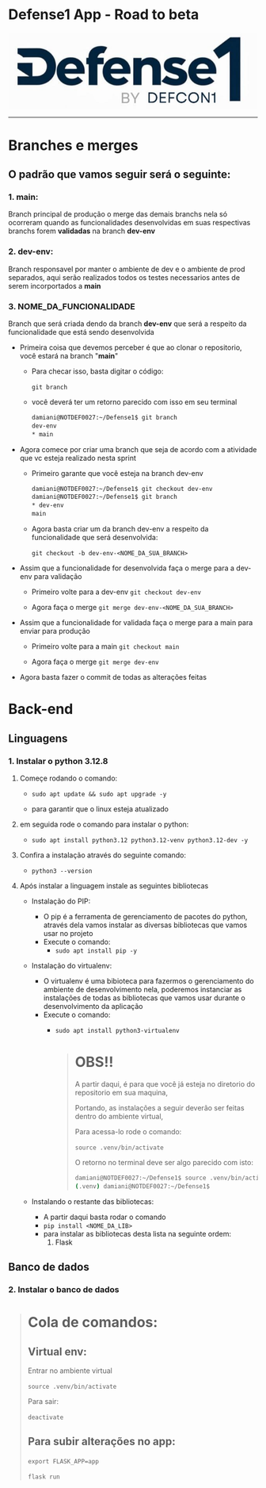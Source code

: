# Defense1 App - Road to beta

![Defense1 icon!](/assets/file.png "Defense1 icon!")

---
# Branches e merges

## O padrão que vamos seguir será o seguinte:

### 1. **main**: 
Branch principal de produção o merge das demais branchs nela só ocorreram quando as funcionalidades desenvolvidas em suas respectivas branchs forem **validadas** na branch **dev-env**

### 2. **dev-env**:
Branch responsavel por manter o ambiente de dev e o ambiente de prod separados, aqui serão realizados todos os testes necessarios antes de serem incorportados a **main**

### 3. **NOME_DA_FUNCIONALIDADE**
Branch que será criada dendo da branch **dev-env** que será a respeito da funcionalidade que está sendo desenvolvida


- Primeira coisa que devemos perceber é que ao clonar o repositorio, você estará na branch "**main**"

	- Para checar isso, basta digitar o código:
	
		`git branch`

	- você deverá ter um retorno parecido com isso em seu terminal
	
		```bash
		damiani@NOTDEF0027:~/Defense1$ git branch
		dev-env
		* main
		``` 	

- Agora comece por criar uma branch que seja de acordo com a atividade que vc esteja realizado nesta sprint

	- Primeiro garante que você esteja na branch dev-env
		```bash
		damiani@NOTDEF0027:~/Defense1$ git checkout dev-env
		damiani@NOTDEF0027:~/Defense1$ git branch
		* dev-env
		main
		```

	- Agora basta criar um da branch dev-env a respeito da funcionalidade que será desenvolvida:

		`git checkout -b dev-env-<NOME_DA_SUA_BRANCH>`

- Assim que a funcionalidade for desenvolvida faça o merge para a dev-env para validação
	
	- Primeiro volte para a dev-env
		`git checkout dev-env` 
	
	- Agora faça o merge
		`git merge dev-env-<NOME_DA_SUA_BRANCH>`

- Assim que a funcionalidade for validada faça o merge para a main para enviar para produção
	
	- Primeiro volte para a main
		`git checkout main` 
	
	- Agora faça o merge
		`git merge dev-env`

- Agora basta fazer o commit de todas as alterações feitas

# Back-end

## Linguagens

### 1. Instalar o python 3.12.8

1. Começe rodando o comando:

	- `sudo apt update && sudo apt upgrade -y`

	- para garantir que o linux esteja atualizado

2. em seguida rode o comando para instalar o python:

	- `sudo apt install python3.12 python3.12-venv python3.12-dev -y`

3. Confira a instalação através do seguinte comando:

	- `python3 --version`

4. Após instalar a linguagem instale as seguintes bibliotecas

	- Instalação do PIP:

		- O pip é a ferramenta de gerenciamento de pacotes do python, através dela vamos instalar as diversas bibliotecas que vamos usar no projeto
		- Execute o comando:
			- `sudo apt install pip -y`

	- Instalação do virtualenv:

		- O virtualenv é uma bibioteca para fazermos o gerenciamento do ambiente de desenvolvimento nela, poderemos instanciar as instalações de todas as bibliotecas que vamos usar durante o desenvolvimento da aplicação
		- Execute o comando:
			- `sudo apt install python3-virtualenv`

				> # OBS!!
				>	
				> A partir daqui, é para que você já esteja no diretorio do repositorio em sua maquina,
				>
				> Portando, as instalações a seguir deverão ser feitas dentro do ambiente virtual,
				>
				> Para acessa-lo rode o comando:
				>
				> 	`source .venv/bin/activate`
				>
				> O retorno no terminal deve ser algo parecido com isto:
				>
				> 	```Bash
				>	damiani@NOTDEF0027:~/Defense1$ source .venv/bin/activate
				> 	(.venv) damiani@NOTDEF0027:~/Defense1$
				>	```

	- Instalando o restante das bibliotecas:

		- A partir daqui basta rodar o comando
		- `pip install <NOME_DA_LIB>`
		- para instalar as bibliotecas desta lista na seguinte ordem:
			1. Flask

## Banco de dados

### 2. Instalar o banco de dados


> # Cola de comandos:
> ## Virtual env:
>	 Entrar no ambiente virtual
>
> 	`source .venv/bin/activate`
>
> 	Para sair:
>
> 	`deactivate`
>
> ## Para subir alterações no app:
>
>	`export FLASK_APP=app`
>
>	`flask run`